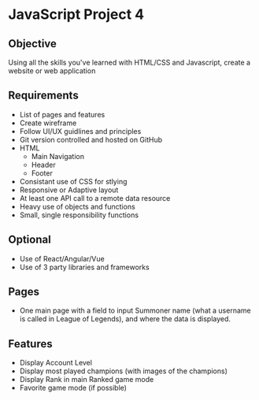 # JavaScript Project 4

## Objective

Using all the skills you've learned with HTML/CSS and Javascript, create a website or web application

## Requirements

* List of pages and features
* Create wireframe
* Follow UI/UX guidlines and principles
* Git version controlled and hosted on GitHub
* HTML
	* Main Navigation
	* Header
	* Footer
* Consistant use of CSS for stlying
* Responsive or Adaptive layout
* At least one API call to a remote data resource
* Heavy use of objects and functions
* Small, single responsibility functions

## Optional

* Use of React/Angular/Vue
* Use of 3 party libraries and frameworks

## Pages

* One main page with a field to input Summoner name (what a username is called in League of Legends), and where the data is displayed.

## Features

* Display Account Level
* Display most played champions (with images of the champions)
* Display Rank in main Ranked game mode 
* Favorite game mode (if possible)